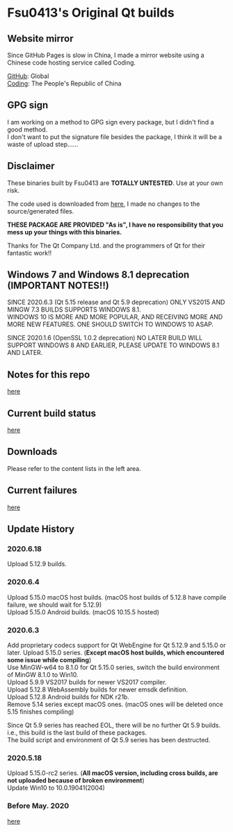 # Fsu0413's Original Qt builds

## Website mirror

Since GitHub Pages is slow in China, I made a mirror website using a Chinese code hosting service called Coding.

[GitHub](https://fsu0413.github.io/QtCompile/): Global  
[Coding](https://alyack.coding-pages.com/): The People's Republic of China

## GPG sign

I am working on a method to GPG sign every package, but I didn't find a good method.  
I don't want to put the signature file besides the package, I think it will be a waste of upload step......

## Disclaimer

These binaries built by Fsu0413 are __TOTALLY UNTESTED__. Use at your own risk.

The code used is downloaded from [here](http://download.qt.io), I made no changes to the source/generated files.

__THESE PACKAGE ARE PROVIDED "As is", I have no responsibility that you mess up your things with this binaries.__

Thanks for The Qt Company Ltd. and the programmers of Qt for their fantastic work!!

## Windows 7 and Windows 8.1 deprecation (IMPORTANT NOTES!!)

SINCE 2020.6.3 (Qt 5.15 release and Qt 5.9 deprecation) ONLY VS2015 AND MINGW 7.3 BUILDS SUPPORTS WINDOWS 8.1.  
WINDOWS 10 IS MORE AND MORE POPULAR, AND RECEIVING MORE AND MORE NEW FEATURES. ONE SHOULD SWITCH TO WINDOWS 10 ASAP.

SINCE 2020.1.6 (OpenSSL 1.0.2 deprecation) NO LATER BUILD WILL SUPPORT WINDOWS 8 AND EARLIER, PLEASE UPDATE TO WINDOWS 8.1 AND LATER.

## Notes for this repo

[here](?file=999-Misc/001-Notes%20for%20this%20repo)

## Current build status

[here](?file=999-Misc/002-Current%20build%20status)

## Downloads

Please refer to the content lists in the left area.

## Current failures

[here](?file=999-Misc/003-Current%20failures)

## Update History

### 2020.6.18
Upload 5.12.9 builds.

### 2020.6.4
Upload 5.15.0 macOS host builds. (macOS host builds of 5.12.8 have compile failure, we should wait for 5.12.9)   
Upload 5.15.0 Android builds. (macOS 10.15.5 hosted)

### 2020.6.3
Add proprietary codecs support for Qt WebEngine for Qt 5.12.9 and 5.15.0 or later.
Upload 5.15.0 series. (**Except macOS host builds, which encountered some issue while compiling**)  
Use MinGW-w64 to 8.1.0 for Qt 5.15.0 series, switch the build environment of MinGW 8.1.0 to Win10.  
Upload 5.9.9 VS2017 builds for newer VS2017 compiler.  
Upload 5.12.8 WebAssembly builds for newer emsdk definition.  
Upload 5.12.8 Android builds for NDK r21b.  
Remove 5.14 series except macOS ones. (macOS ones will be deleted once 5.15 finishes compiling)

Since Qt 5.9 series has reached EOL, there will be no further Qt 5.9 builds.  
i.e., this build is the last build of these packages.  
The build script and environment of Qt 5.9 series has been destructed.

### 2020.5.18
Upload 5.15.0-rc2 series. (**All macOS version, including cross builds, are not uploaded because of broken environment**)  
Update Win10 to 10.0.19041(2004)

### Before May. 2020

[here](?file=999-Misc/004-Histories)
